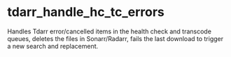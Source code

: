 # tdarr_handle_hc_tc_errors
Handles Tdarr error/cancelled items in the health check and transcode queues, deletes the files in Sonarr/Radarr, fails the last download to trigger a new search and replacement.

